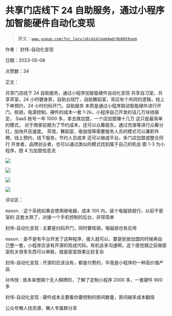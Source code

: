 # 共享门店线下 24 自助服务，通过小程序加智能硬件自动化变现

> 原文：[`www.yuque.com/for_lazy/xkrm14/pqm4wdr0p60t6oem`](https://www.yuque.com/for_lazy/xkrm14/pqm4wdr0p60t6oem)

作者： 封伟-自动化变现

日期：2023-05-08

点赞数：34

正文：

共享门店线下 24 自助服务，通过小程序加智能硬件自动化变现 共享自习室，共享茶室，24 小时健身房，自助台球厅，自助舞蹈室，背后有个共同的逻辑，线上下单预约，24 小时扫码开门，自助服务 本质是通过小程序联动智能硬件进行开门，核销，电源控制，硬件的成本一套 1-2k，小程序自己开发的话几万块钱搞定， SaaS 账号一年 1000 多，拿去做加盟，一个店加盟赚十几万 这只是最简单的模式， 对于商家前期为了节约成本，还可以众筹股东，通过充值等进行众筹分红，加快开店速度。 茶馆，舞蹈室，瑜伽馆等需要服务人员的模式可以兼职外聘，线上预约，线下服务，节约人员成本 还可以做成平台，多门店加盟或整合同行 开发者，品牌创业者，也可以通过类似的模式找到属于自己的机会 图 1-3 为小程序，图 4 为加盟信息流

![](img/1018e1928342e89e69367c60dd53845d.png)

![](img/b3543c3a587387bd4453f781b0ea3f2d.png)

![](img/ce730e8cce08b1e71a4a29b6d8990c76.png)

![](img/6f0ea5ff4d163ba2c896bde9f77b535d.png)

评论区：

eason. : 这个系统如果会使用继电器，成本 100 内，装个电磁锁就行，以前干密室的 这套太熟了，对接一个手机控制的后台，非常简单

封伟-自动化变现 : 主要是扫码开门，同时要核销，电磁锁也有应用

eason. : 是不是有平台开发了这种程序，接入就可以，要是到放加盟的时候再自己整一套，小程序应该有开源的现成代码，有机会多沟通啊，这个感觉跟之前做密室机关很多东西可以串联，就是密室效果比较复杂

封伟-自动化变现 : 开源的应该没有，都是付费的，毕竟是小程序的一种高价值产品

孙伟悦 : 我本来想搞个无人棋牌的，了解了定制小程序 2000 多，一套硬件 900 多

封伟-自动化变现 : 硬件成本主要看你要控制的房间数量，房间越多成本翻倍

公众号懒人找资源，懒人专属群分享

